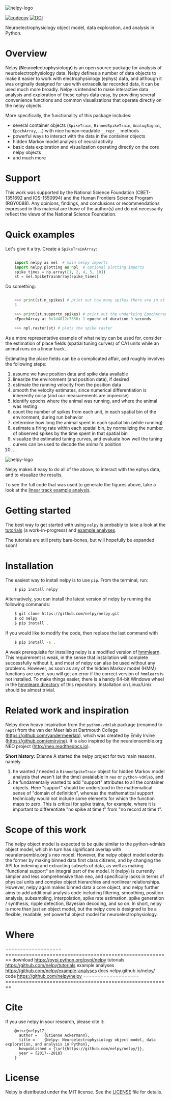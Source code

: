 ![nelpy-logo](https://raw.githubusercontent.com/nelpy/nelpy/master/nelpy-title.png)

[![codecov](https://codecov.io/gh/nelpy/nelpy/branch/master/graph/badge.svg)](https://codecov.io/gh/nelpy/nelpy)
[![DOI](https://zenodo.org/badge/77548623.svg)](https://zenodo.org/badge/latestdoi/77548623)


Neuroelectrophysiology object model, data exploration, and analysis in Python.



Overview
========
Nelpy (**N**euro**el**ectro**p**hysiolog**y**) is an open source package for analysis of neuroelectrophysiology data. Nelpy defines a number of data objects to make it easier to work with electrophysiology (ephys) data, and although it was originally designed for use with extracellular recorded data, it can be used much more broadly. Nelpy is intended to make interactive data analysis and exploration of these ephys data easy, by providing several convenience functions and common visualizations that operate directly on the nelpy objects.

More specifically, the functionality of this package includes:

- several container objects (``SpikeTrain``, ``BinnedSpikeTrain``, ``AnalogSignal``, ``EpochArray``, ...) with nice human-readable ``__repr__`` methods
- powerful ways to interact with the data in the container objects
- hidden Markov model analysis of neural activity
- basic data exploration and visualization operating directly on the core nelpy objects
- and much more

Support
=======
This work was supported by the National Science Foundation (CBET-1351692 and IOS-1550994) and the Human Frontiers Science Program (RGY0088). Any opinions, findings, and conclusions or recommendations expressed in this material are those of the author(s) and do not necessarily reflect the views of the National Science Foundation.

Quick examples
==============

Let's give it a try. Create a ``SpikeTrainArray``:

```python

    import nelpy as nel  # main nelpy imports
    import nelpy.plotting as npl  # optional plotting imports
    spike_times = np.array([1, 2, 4, 5, 10])
    st = nel.SpikeTrainArray(spike_times)
```
Do something:

```python

    >>> print(st.n_spikes) # print out how many spikes there are in st
    5

    >>> print(st.supportn_spikes) # print out the underlying EpochArray on which st is defined
    <EpochArray at 0x1d4812c7550: 1 epoch> of duration 9 seconds

    >>> npl.raster(st) # plots the spike raster
```

As a more representative example of what nelpy can be used for, consider the estimation of
place fields (spatial tuning curves) of CA1 units while an animal runs on a linear track.

Estimating the place fields can be a complicated affair, and roughly involves the following steps:

1. assume we have position data and spike data available
2. linearize the environment (and position data), if desired
3. estimate the running velocity from the position data
4. smooth the velocity estimates, since numerical differentiation is inherently noisy (and our measurements are imprecise)
5. identify epochs where the animal was running, and where the animal was resting
6. count the number of spikes from each unit, in each spatial bin of the environment, during run behavior
7. determine how long the animal spent in each spatial bin (while running)
8. estimate a firing rate within each spatial bin, by normalizing the number of observed spikes by the time spent in that spatial bin
9. visualize the estimated tuning curves, and evaluate how well the tuning curves can be used to decode the animal's position
10. ...

![nelpy-logo](https://raw.githubusercontent.com/nelpy/nelpy/master/.placefields.png)


Nelpy makes it easy to do all of the above, to interact with the ephys data, and to visualize the results.

To see the full code that was used to generate the figures above, take a look at the [linear track example analysis](https://github.com/nelpy/example-analyses/blob/master/LinearTrackDemo.ipynb).

Getting started
===============
The best way to get started with using ``nelpy`` is probably to take a look at
the [tutorials](https://github.com/nelpy/tutorials) (a work-in-progress) and
[example analyses](https://github.com/nelpy/example-analyses).

The tutorials are still pretty bare-bones, but will hopefully be expanded soon!

Installation
============

The easiest way to install nelpy is to use ``pip``. From the terminal, run:

```bash
    $ pip install nelpy
```
Alternatively, you can install the latest version of nelpy by running the following commands:

```bash
    $ git clone https://github.com/nelpy/nelpy.git
    $ cd nelpy
    $ pip install .
```
If you would like to modify the code, then replace the last command with

```bash
    $ pip install -e .
```

A weak prerequisite for installing nelpy is a modified version of [hmmlearn](https://github.com/eackermann/hmmlearn/tree/master/hmmlearn). This requirement is weak, in the sense that installation will complete successfully without it, and most of nelpy can also be used without any problems. However, as soon as any of the hidden Markov model (HMM) functions are used, you will get an error if the correct version of ``hmmlearn`` is not installed. To make things easier, there is a handy 64-bit Windows wheel in the [hmmlearn directory](https://github.com/nelpy/nelpy/blob/master/hmmlearn/) of this repository. Installation on Linux/Unix should be almost trivial.

Related work and inspiration
============================
Nelpy drew heavy inspiration from the ``python-vdmlab`` package (renamed to ``nept``)
from the van der Meer lab at Dartmouth College (https://github.com/vandermeerlab),
which was created by Emily Irvine (https://github.com/emirvine). It is
also inspired by the neuralensemble.org NEO project (http://neo.readthedocs.io).

**Short history:** Etienne A started the nelpy project for two main reasons, namely

1. he wanted / needed a ``BinnedSpikeTrain`` object for hidden Markov model analysis that wasn't (at the time) avaialable in ``neo`` or ``python-vdmlab``, and
2. he fundamentally wanted to add "support" attributes to all the container objects. Here "support" should be understood in the mathematical sense of "domain of definition", whereas the mathematical support technically would not include some elements for which the function maps to zero. This is critical for spike trains, for example, where it is important to differentiate "no spike at time t" from "no record at time t".

Scope of this work
==================
The nelpy object model is expected to be quite similar to the python-vdmlab object
model, which in turn has significant overlap with neuralensemble.org's neo
model. However, the nelpy object model extends the former by making binned data
first class citizens, and by changing the API for indexing and extracting subsets
of data, as well as making "functional support" an integral part of the model. It
(nelpy) is currently simpler and less comprehensive than neo, and specifically lacks in
terms of physical units and complex object hierarchies and nonlinear relationships.
However, nelpy again makes binned data a core object, and nelpy further aims to
add additional analysis code including filtering, smoothing, position analysis,
subsampling, interpolation, spike rate estimation, spike generation / synthesis,
ripple detection, Bayesian decoding, and so on. In short, nelpy is more than just
an object model, but the nelpy core is designed to be a flexible, readable, yet
powerful object model for neuroelectrophysiology.

Where
=====

===================   ========================================================
 download             https://pypi.python.org/pypi/nelpy
 tutorials            https://github.com/nelpy/tutorials
 example analyses     https://github.com/nelpy/example-analyses
 docs                 nelpy.github.io/nelpy/
 code                 https://github.com/nelpy/nelpy
===================   ========================================================

Cite
====

If you use nelpy in your research, please cite it:

```
    @misc{nelpy17,
      author =   {Etienne Ackermann},
      title =    {Nelpy: Neuroelectrophysiology object model, data exploration, and analysis in Python},
      howpublished = {\url{https://github.com/nelpy/nelpy/}},
      year = {2017--2018}
    }
```

License
=======

Nelpy is distributed under the MIT license. See the [LICENSE](https://github.com/nelpy/nelpy/blob/master/LICENSE) file for details.
